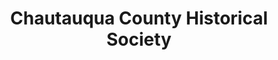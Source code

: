 ---
layout: repo
title: "Chautauqua County Historical Society"
id: 23066
permalink: repos/23066/
---
